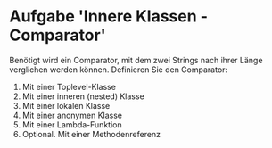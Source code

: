 # Aufgabe 'Innere Klassen - Comparator'

Benötigt wird ein Comparator, mit dem zwei Strings nach ihrer Länge verglichen werden können.
Definieren Sie den Comparator:

1. Mit einer Toplevel-Klasse
1. Mit einer inneren (nested) Klasse
1. Mit einer lokalen Klasse
1. Mit einer anonymen Klasse 
1. Mit einer Lambda-Funktion
1. Optional. Mit einer Methodenreferenz
